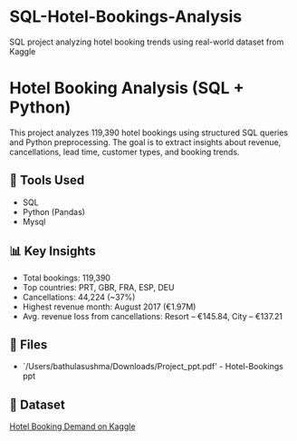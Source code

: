 # SQL-Hotel-Bookings-Analysis
SQL project analyzing hotel booking trends using real-world dataset from Kaggle
# Hotel Booking Analysis (SQL + Python)

This project analyzes 119,390 hotel bookings using structured SQL queries and Python preprocessing. The goal is to extract insights about revenue, cancellations, lead time, customer types, and booking trends.

## 🔧 Tools Used
- SQL
- Python (Pandas)
- Mysql

## 📊 Key Insights
- Total bookings: 119,390
- Top countries: PRT, GBR, FRA, ESP, DEU
- Cancellations: 44,224 (~37%)
- Highest revenue month: August 2017 (€1.97M)
- Avg. revenue loss from cancellations: Resort – €145.84, City – €137.21
  
 ## 📁 Files
 - `/Users/bathulasushma/Downloads/Project_ppt.pdf' - Hotel-Bookings ppt
  

## 📎 Dataset
[Hotel Booking Demand on Kaggle](https://www.kaggle.com/datasets/jessemostipak/hotel-booking-demand)
